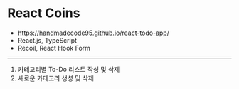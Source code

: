 # React Coins

- https://handmadecode95.github.io/react-todo-app/
- React.js, TypeScript
- Recoil, React Hook Form

---

1. 카테고리별 To-Do 리스트 작성 및 삭제
2. 새로운 카테고리 생성 및 삭제
